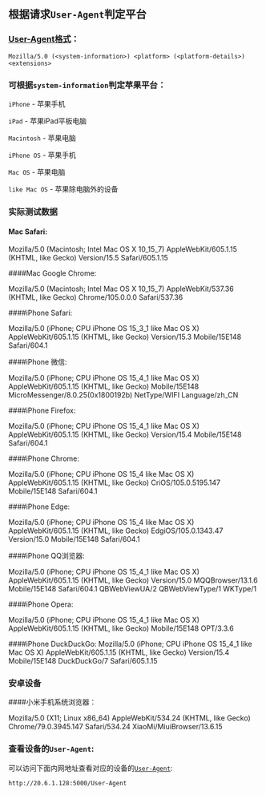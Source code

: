 ## 根据请求`User-Agent`判定平台

### [User-Agent格式](https://developer.mozilla.org/en-US/docs/Web/HTTP/Headers/User-Agent)：

`Mozilla/5.0 (<system-information>) <platform> (<platform-details>) <extensions>`

### 可根据`system-information`判定苹果平台：

`iPhone`	- 苹果手机

`iPad`	- 苹果iPad平板电脑

`Macintosh`	- 苹果电脑

`iPhone OS` - 苹果手机

`Mac OS`	- 苹果电脑

`like Mac OS`	- 苹果除电脑外的设备

### 实际测试数据
#### Mac Safari:
>
Mozilla/5.0 (Macintosh; Intel Mac OS X 10_15_7) AppleWebKit/605.1.15 (KHTML, like Gecko) Version/15.5 Safari/605.1.15

####Mac Google Chrome:
>
Mozilla/5.0 (Macintosh; Intel Mac OS X 10_15_7) AppleWebKit/537.36 (KHTML, like Gecko) Chrome/105.0.0.0 Safari/537.36

####iPhone Safari:
>
Mozilla/5.0 (iPhone; CPU iPhone OS 15_3_1 like Mac OS X) AppleWebKit/605.1.15 (KHTML, like Gecko) Version/15.3 Mobile/15E148 Safari/604.1

####iPhone 微信:
>
Mozilla/5.0 (iPhone; CPU iPhone OS 15_4_1 like Mac OS X) AppleWebKit/605.1.15 (KHTML, like Gecko) Mobile/15E148 MicroMessenger/8.0.25(0x1800192b) NetType/WIFI Language/zh_CN

####iPhone Firefox:
>
Mozilla/5.0 (iPhone; CPU iPhone OS 15_4_1 like Mac OS X) AppleWebKit/605.1.15 (KHTML, like Gecko) Version/15.4 Mobile/15E148 Safari/604.1

####iPhone Chrome:
>
Mozilla/5.0 (iPhone; CPU iPhone OS 15_4 like Mac OS X) AppleWebKit/605.1.15 (KHTML, like Gecko) CriOS/105.0.5195.147 Mobile/15E148 Safari/604.1

####iPhone Edge:
>
Mozilla/5.0 (iPhone; CPU iPhone OS 15_4 like Mac OS X) AppleWebKit/605.1.15 (KHTML, like Gecko) EdgiOS/105.0.1343.47 Version/15.0 Mobile/15E148 Safari/604.1

####iPhone QQ浏览器:
>
Mozilla/5.0 (iPhone; CPU iPhone OS 15_4_1 like Mac OS X) AppleWebKit/605.1.15 (KHTML, like Gecko) Version/15.0 MQQBrowser/13.1.6 Mobile/15E148 Safari/604.1 QBWebViewUA/2 QBWebViewType/1 WKType/1

####iPhone Opera:
>
Mozilla/5.0 (iPhone; CPU iPhone OS 15_4_1 like Mac OS X) AppleWebKit/605.1.15 (KHTML, like Gecko) Mobile/15E148 OPT/3.3.6

####iPhone DuckDuckGo:
Mozilla/5.0 (iPhone; CPU iPhone OS 15_4_1 like Mac OS X) AppleWebKit/605.1.15 (KHTML, like Gecko) Version/15.4 Mobile/15E148 DuckDuckGo/7 Safari/605.1.15

### 安卓设备
####小米手机系统浏览器：
>
Mozilla/5.0 (X11; Linux x86_64) AppleWebKit/534.24 (KHTML, like Gecko) Chrome/79.0.3945.147 Safari/534.24 XiaoMi/MiuiBrowser/13.6.15

### 查看设备的`User-Agent`:
可以访问下面内网地址查看对应的设备的[`User-Agent`](http://20.6.1.128:5000/User-Agent):

`http://20.6.1.128:5000/User-Agent`